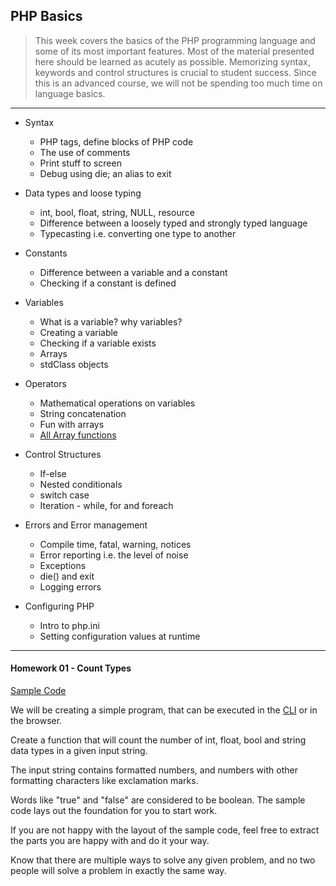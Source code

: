 PHP Basics
----------
> This week covers the basics of the PHP programming language and some of its most important features. 
> Most of the material presented here should be learned as acutely as possible. 
> Memorizing syntax, keywords and control structures is crucial to student success.
> Since this is an advanced course, we will not be spending too much time on language basics. 

***

* Syntax
    * PHP tags, define blocks of PHP code
    * The use of comments
    * Print stuff to screen
    * Debug using die; an alias to exit

* Data types and loose typing
    * int, bool, float, string, NULL, resource
    * Difference between a loosely typed and strongly typed language
    * Typecasting i.e. converting one type to another

* Constants
    * Difference between a variable and a constant
    * Checking if a constant is defined
    
* Variables
    * What is a variable? why variables?
    * Creating a variable
    * Checking if a variable exists
    * Arrays
    * stdClass objects

* Operators
    * Mathematical operations on variables
    * String concatenation
    * Fun with arrays
    * [All Array functions](http://php.net/manual/en/ref.array.php)
    
* Control Structures
    * If-else
    * Nested conditionals
    * switch case
    * Iteration - while, for and foreach
    
* Errors and Error management
    * Compile time, fatal, warning, notices
    * Error reporting i.e. the level of noise
    * Exceptions
    * die() and exit
    * Logging errors

* Configuring PHP
    * Intro to php.ini
    * Setting configuration values at runtime

***

#### Homework 01 - Count Types

[Sample Code](homework/01_count_types.md)

We will be creating a simple program, that can be executed in the [CLI](http://en.wikipedia.org/wiki/Command-line_interface) or in the browser.

Create a function that will count the number of int, float, bool and string data types in a given input string.

The input string contains formatted numbers, and numbers with other formatting characters like exclamation marks.

Words like "true" and "false" are considered to be boolean. The sample code lays out the foundation for you to start work.

If you are not happy with the layout of the sample code, feel free to extract the parts you are happy with and do it your way.

Know that there are multiple ways to solve any given problem, and no two people will solve a problem in exactly the same way.